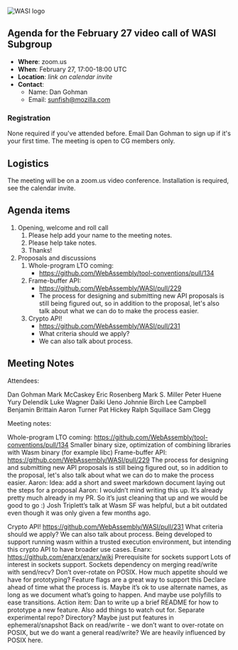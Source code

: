 ![WASI logo](/WASI.png)

## Agenda for the February 27 video call of WASI Subgroup

- **Where**: zoom.us
- **When**: February 27, 17:00-18:00 UTC
- **Location**: *link on calendar invite*
- **Contact**:
    - Name: Dan Gohman
    - Email: sunfish@mozilla.com

### Registration

None required if you've attended before. Email Dan Gohman to sign up if it's
your first time. The meeting is open to CG members only.

## Logistics

The meeting will be on a zoom.us video conference.
Installation is required, see the calendar invite.

## Agenda items

1. Opening, welcome and roll call
    1. Please help add your name to the meeting notes.
    1. Please help take notes.
    1. Thanks!
1. Proposals and discussions
    1. Whole-program LTO coming:
        - https://github.com/WebAssembly/tool-conventions/pull/134
    1. Frame-buffer API:
        - https://github.com/WebAssembly/WASI/pull/229
        - The process for designing and submitting new API proposals is still being
          figured out, so in addition to the proposal, let's also talk about what we can
          do to make the process easier.
    1. Crypto API!
        - https://github.com/WebAssembly/WASI/pull/231
        - What criteria should we apply?
        - We can also talk about process.

## Meeting Notes

Attendees:

Dan Gohman
Mark McCaskey
Eric Rosenberg
Mark S. Miller
Peter Huene
Yury Delendik
Luke Wagner
Daiki Ueno
Johnnie Birch
Lee Campbell
Benjamin Brittain
Aaron Turner
Pat Hickey
Ralph Squillace
Sam Clegg


Meeting notes:

Whole-program LTO coming:
https://github.com/WebAssembly/tool-conventions/pull/134
Smaller binary size, optimization of combining libraries with Wasm binary (for example libc)
Frame-buffer API:
https://github.com/WebAssembly/WASI/pull/229
The process for designing and submitting new API proposals is still being figured out, so in addition to the proposal, let's also talk about what we can do to make the process easier.
Aaron: Idea: add a short and sweet markdown document laying out the steps for a proposal
Aaron: I wouldn’t mind writing this up. It’s already pretty much already in my PR. So it’s just cleaning that up and we would be good to go :)
Josh Triplett’s talk at Wasm SF was helpful, but a bit outdated even though it was only given a few months ago.



Crypto API!
https://github.com/WebAssembly/WASI/pull/231
What criteria should we apply?
We can also talk about process.
Being developed to support running wasm within a trusted execution environment, but intending this crypto API to have broader use cases.
Enarx: https://github.com/enarx/enarx/wiki
Prerequisite for sockets support
Lots of interest in sockets support.
Sockets dependency on merging read/write with send/recv?
Don’t over-rotate on POSIX.
How much appetite should we have for prototyping?
Feature flags are a great way to support this
Declare ahead of time what the process is.
Maybe it’s ok to use alternate names, as long as we document what’s going to happen. And maybe use polyfills to ease transitions.
Action item: Dan to write up a brief README for how to prototype a new feature. Also add things to watch out for.
Separate experimental repo? Directory? Maybe just put features in ephemeral/snapshot 
Back on read/write - we don’t want to over-rotate on POSIX, but we do want a general read/write? We are heavily influenced by POSIX here.
